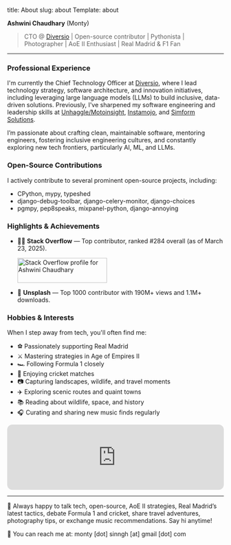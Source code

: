 title: About
slug: about
Template: about


**Ashwini Chaudhary** (Monty)

> CTO @ [Diversio](https://diversio.com/) | Open-source contributor | Pythonista | Photographer | AoE II Enthusiast | Real Madrid & F1 Fan

---

### Professional Experience

I'm currently the Chief Technology Officer at [Diversio](https://diversio.com/), where I lead technology strategy, software architecture, and innovation initiatives, including leveraging large language models (LLMs) to build inclusive, data-driven solutions. Previously, I've sharpened my software engineering and leadership skills at [Unhaggle/Motoinsight](https://unhaggle.com/), [Instamojo](https://www.instamojo.com/), and [Simform Solutions](https://www.simform.com/).

I’m passionate about crafting clean, maintainable software, mentoring engineers, fostering inclusive engineering cultures, and constantly exploring new tech frontiers, particularly AI, ML, and LLMs.

### Open-Source Contributions

I actively contribute to several prominent open-source projects, including:

- CPython, mypy, typeshed
- django-debug-toolbar, django-celery-monitor, django-choices
- pgmpy, pep8speaks, mixpanel-python, django-annoying

### Highlights & Achievements

- 🧑‍💻 **Stack Overflow** — Top contributor, ranked #284 overall (as of March 23, 2025).

  <img src="https://stackoverflow.com/users/flair/846892.png" width="208" height="58" alt="Stack Overflow profile for Ashwini Chaudhary">

- 📸 **Unsplash** — Top 1000 contributor with 190M+ views and 1.1M+ downloads.

### Hobbies & Interests

When I step away from tech, you'll often find me:

- ⚽ Passionately supporting Real Madrid
- ⚔️ Mastering strategies in Age of Empires II
- 🏎️ Following Formula 1 closely
- 🏏 Enjoying cricket matches
- 📷 Capturing landscapes, wildlife, and travel moments
- ✈️ Exploring scenic routes and quaint towns
- 📚 Reading about wildlife, space, and history
- 🎧 Curating and sharing new music finds regularly

<iframe style="border-radius:12px" src="https://open.spotify.com/embed/playlist/4OnJ4u3ReYOXUvwuaA5KwQ?utm_source=generator&theme=0" width="100%" height="152" frameBorder="0" allowfullscreen="" allow="autoplay; clipboard-write; encrypted-media; fullscreen; picture-in-picture" loading="lazy"></iframe>

---

👋 Always happy to talk tech, open-source, AoE II strategies, Real Madrid’s latest tactics, debate Formula 1 and cricket, share travel adventures, photography tips, or exchange music recommendations. Say hi anytime!

📧 You can reach me at: monty [dot] sinngh [at] gmail [dot] com